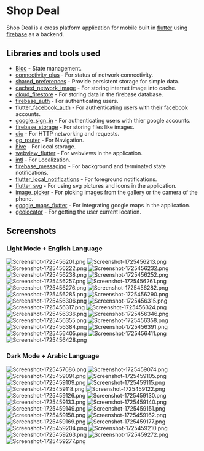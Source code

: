 # Shop Deal

Shop Deal is a cross platform application for mobile built in [flutter](https://flutter.dev/) using [firebase](https://firebase.google.com) as a backend.

## Libraries and tools used
- [Bloc](https://pub.dev/packages/bloc) - State management.
- [connectivity_plus](https://pub.dev/packages/connectivity_plus) - For status of network connectivity.
- [shared_preferences](https://pub.dev/packages/shared_preferences) - Provide persistent storage for simple data.
- [cached_network_image](https://pub.dev/packages/cached_network_image) - For storing internet image into cache.
- [cloud_firestore](https://pub.dev/packages/cloud_firestore) - For storing data in the firebase database.
- [firebase_auth](https://pub.dev/packages/firebase_auth) - For authenticating users.
- [flutter_facebook_auth](https://pub.dev/packages/flutter_facebook_auth) - For authenticating users with their facebook accounts.
- [google_sign_in](https://pub.dev/packages/google_sign_in) - For authenticating users with thier google accounts.
- [firebase_storage](https://pub.dev/packages/firebase_storage) - For storing files like images.
- [dio](https://pub.dev/packages/dio) - For HTTP networking and requests.
- [go_router](https://pub.dev/packages/go_router) - For Navigation.
- [hive](https://pub.dev/packages/hive) - For local storage.
- [webview_flutter](https://pub.dev/packages/webview_flutter) - For webviews in the application.
- [intl](https://pub.dev/packages/intl) - For Localization.
- [firebase_messaging](https://pub.dev/packages/firebase_messaging) - For background and terminated state notifications.
- [flutter_local_notifications](https://pub.dev/packages/flutter_local_notifications) - For foreground notifications.
- [flutter_svg](https://pub.dev/packages/flutter_svg) - For using svg pictures and icons in the application.
- [image_picker](https://pub.dev/packages/image_picker) - For picking images from the gallery or the camera of the phone.
- [google_maps_flutter](https://pub.dev/packages/google_maps_flutter) - For integrating google maps in the application.
- [geolocator](https://pub.dev/packages/geolocator) - For getting the user current location.


## Screenshots
### Light Mode + English Language

![Screenshot-1725456201.png](https://i.postimg.cc/VNGbKYGm/Screenshot-1725456201.png)
![Screenshot-1725456213.png](https://i.postimg.cc/9030kzG5/Screenshot-1725456213.png)
![Screenshot-1725456222.png](https://i.postimg.cc/HxF8C61N/Screenshot-1725456222.png)
![Screenshot-1725456232.png](https://i.postimg.cc/W3dqKQCr/Screenshot-1725456232.png)
![Screenshot-1725456238.png](https://i.postimg.cc/JzRDmySR/Screenshot-1725456238.png)
![Screenshot-1725456252.png](https://i.postimg.cc/1X6nRD93/Screenshot-1725456252.png)
![Screenshot-1725456257.png](https://i.postimg.cc/4NkHL257/Screenshot-1725456257.png)
![Screenshot-1725456261.png](https://i.postimg.cc/MZjjYJyJ/Screenshot-1725456261.png)
![Screenshot-1725456276.png](https://i.postimg.cc/5t0XYhxG/Screenshot-1725456276.png)
![Screenshot-1725456282.png](https://i.postimg.cc/Lsbnzx5s/Screenshot-1725456282.png)
![Screenshot-1725456285.png](https://i.postimg.cc/q7SvtgDh/Screenshot-1725456285.png)
![Screenshot-1725456290.png](https://i.postimg.cc/76JbXSJn/Screenshot-1725456290.png)
![Screenshot-1725456306.png](https://i.postimg.cc/WzMzcjnD/Screenshot-1725456306.png)
![Screenshot-1725456315.png](https://i.postimg.cc/6p63gkG3/Screenshot-1725456315.png)
![Screenshot-1725456317.png](https://i.postimg.cc/s2v2D5mC/Screenshot-1725456317.png)
![Screenshot-1725456324.png](https://i.postimg.cc/Z5fRSwrL/Screenshot-1725456324.png)
![Screenshot-1725456336.png](https://i.postimg.cc/26W8nmgH/Screenshot-1725456336.png)
![Screenshot-1725456346.png](https://i.postimg.cc/h49tjDLv/Screenshot-1725456346.png)
![Screenshot-1725456355.png](https://i.postimg.cc/GhK3FXS1/Screenshot-1725456355.png)
![Screenshot-1725456358.png](https://i.postimg.cc/prYW1CWz/Screenshot-1725456358.png)
![Screenshot-1725456384.png](https://i.postimg.cc/W4F2PTp2/Screenshot-1725456384.png)
![Screenshot-1725456391.png](https://i.postimg.cc/xdw9fhqL/Screenshot-1725456391.png)
![Screenshot-1725456405.png](https://i.postimg.cc/J0mmJXNn/Screenshot-1725456405.png)
![Screenshot-1725456411.png](https://i.postimg.cc/zvjNkf7k/Screenshot-1725456411.png)
![Screenshot-1725456428.png](https://i.postimg.cc/dQmJFWFT/Screenshot-1725456428.png)

### Dark Mode + Arabic Language
![Screenshot-1725457086.png](https://i.postimg.cc/tCzP1Q0d/Screenshot-1725457086.png)
![Screenshot-1725459074.png](https://i.postimg.cc/BvR1WJD3/Screenshot-1725459074.png)
![Screenshot-1725459091.png](https://i.postimg.cc/BbB81DzZ/Screenshot-1725459091.png)
![Screenshot-1725459105.png](https://i.postimg.cc/7Zs2V3Zf/Screenshot-1725459105.png)
![Screenshot-1725459109.png](https://i.postimg.cc/DZs4nRdX/Screenshot-1725459109.png)
![Screenshot-1725459115.png](https://i.postimg.cc/5tXFkXXp/Screenshot-1725459115.png)
![Screenshot-1725459118.png](https://i.postimg.cc/mkszDV86/Screenshot-1725459118.png)
![Screenshot-1725459122.png](https://i.postimg.cc/HsT81ZJr/Screenshot-1725459122.png)
![Screenshot-1725459126.png](https://i.postimg.cc/pLT9pmJx/Screenshot-1725459126.png)
![Screenshot-1725459130.png](https://i.postimg.cc/Vvg6NwSd/Screenshot-1725459130.png)
![Screenshot-1725459133.png](https://i.postimg.cc/RVG6S7fX/Screenshot-1725459133.png)
![Screenshot-1725459140.png](https://i.postimg.cc/CxQRDwc8/Screenshot-1725459140.png)
![Screenshot-1725459149.png](https://i.postimg.cc/9MG0vZCP/Screenshot-1725459149.png)
![Screenshot-1725459151.png](https://i.postimg.cc/j2t2K2Sp/Screenshot-1725459151.png)
![Screenshot-1725459158.png](https://i.postimg.cc/HxGjZBDs/Screenshot-1725459158.png)
![Screenshot-1725459162.png](https://i.postimg.cc/wxQ32XWg/Screenshot-1725459162.png)
![Screenshot-1725459169.png](https://i.postimg.cc/bN6rczc5/Screenshot-1725459169.png)
![Screenshot-1725459177.png](https://i.postimg.cc/J4702sgJ/Screenshot-1725459177.png)
![Screenshot-1725459204.png](https://i.postimg.cc/25WSZhbp/Screenshot-1725459204.png)
![Screenshot-1725459210.png](https://i.postimg.cc/fLhTjymV/Screenshot-1725459210.png)
![Screenshot-1725459263.png](https://i.postimg.cc/Wb4p7QFw/Screenshot-1725459263.png)
![Screenshot-1725459272.png](https://i.postimg.cc/4NFf2Bpk/Screenshot-1725459272.png)
![Screenshot-1725459277.png](https://i.postimg.cc/jSpst28M/Screenshot-1725459277.png)
